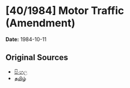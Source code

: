 # [40/1984] Motor Traffic (Amendment)

**Date:** 1984-10-11

## Original Sources

- [සිංහල](https://documents.gov.lk/view/acts/1984/10/40-1984_S.pdf)
- [தமிழ்](https://documents.gov.lk/view/acts/1984/10/40-1984_T.pdf)
